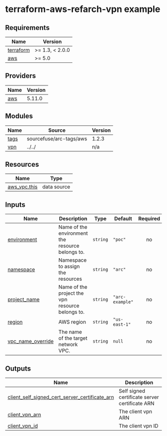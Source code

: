 # terraform-aws-refarch-vpn example

<!-- BEGINNING OF PRE-COMMIT-TERRAFORM DOCS HOOK -->
## Requirements

| Name | Version |
|------|---------|
| <a name="requirement_terraform"></a> [terraform](#requirement\_terraform) | >= 1.3, < 2.0.0 |
| <a name="requirement_aws"></a> [aws](#requirement\_aws) | >= 5.0 |

## Providers

| Name | Version |
|------|---------|
| <a name="provider_aws"></a> [aws](#provider\_aws) | 5.11.0 |

## Modules

| Name | Source | Version |
|------|--------|---------|
| <a name="module_tags"></a> [tags](#module\_tags) | sourcefuse/arc-tags/aws | 1.2.3 |
| <a name="module_vpn"></a> [vpn](#module\_vpn) | ../../ | n/a |

## Resources

| Name | Type |
|------|------|
| [aws_vpc.this](https://registry.terraform.io/providers/hashicorp/aws/latest/docs/data-sources/vpc) | data source |

## Inputs

| Name | Description | Type | Default | Required |
|------|-------------|------|---------|:--------:|
| <a name="input_environment"></a> [environment](#input\_environment) | Name of the environment the resource belongs to. | `string` | `"poc"` | no |
| <a name="input_namespace"></a> [namespace](#input\_namespace) | Namespace to assign the resources | `string` | `"arc"` | no |
| <a name="input_project_name"></a> [project\_name](#input\_project\_name) | Name of the project the vpn resource belongs to. | `string` | `"arc-example"` | no |
| <a name="input_region"></a> [region](#input\_region) | AWS region | `string` | `"us-east-1"` | no |
| <a name="input_vpc_name_override"></a> [vpc\_name\_override](#input\_vpc\_name\_override) | The name of the target network VPC. | `string` | `null` | no |

## Outputs

| Name | Description |
|------|-------------|
| <a name="output_client_self_signed_cert_server_certificate_arn"></a> [client\_self\_signed\_cert\_server\_certificate\_arn](#output\_client\_self\_signed\_cert\_server\_certificate\_arn) | Self signed certificate server certificate ARN |
| <a name="output_client_vpn_arn"></a> [client\_vpn\_arn](#output\_client\_vpn\_arn) | The client vpn ARN |
| <a name="output_client_vpn_id"></a> [client\_vpn\_id](#output\_client\_vpn\_id) | The client vpn ID |
<!-- END OF PRE-COMMIT-TERRAFORM DOCS HOOK -->
